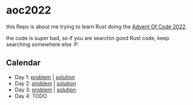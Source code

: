 # aoc2022

this Repo is about me  trying to learn Rust doing the [Advent Of Code 2022](https://adventofcode.com/2022).

the code is super bad, so if you are searchin good Rust code, keep searching somewhere else :P.

## Calendar
- Day 1: [problem](https://adventofcode.com/2022/day/1) | [solution](https://github.com/jurgob/aoc2022/blob/main/day_01/src/main.rs#L60)
- Day 2: [problem](https://adventofcode.com/2022/day/2) | [solution](https://github.com/jurgob/aoc2022/blob/main/day_02/src/main.rs#L67)
- Day 3: [problem](https://adventofcode.com/2022/day/3) | [solution](https://github.com/jurgob/aoc2022/blob/main/day_03/src/main.rs#L34)
- Day 4: TODO 
